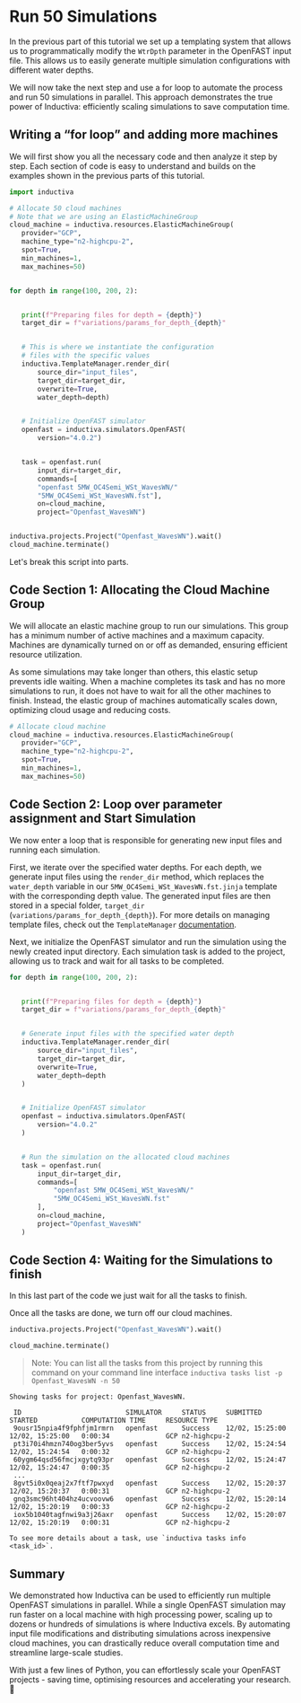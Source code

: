 # Run 50 Simulations
In the previous part of this tutorial we set up a templating system that allows us to programmatically modify the `WtrDpth` parameter in the OpenFAST input file. 
This allows us to easily generate multiple simulation configurations with different water depths.

We will now take the next step and use a for loop to automate the process and run 50 simulations in parallel. This approach demonstrates the true power 
of Inductiva: efficiently scaling simulations to save computation time.

## Writing a “for loop” and adding more machines
We will first show you all the necessary code and then analyze it step by step. Each section of code is easy to understand and builds on the examples shown 
in the previous parts of this tutorial.

```python
import inductiva

# Allocate 50 cloud machines
# Note that we are using an ElasticMachineGroup
cloud_machine = inductiva.resources.ElasticMachineGroup(
   provider="GCP",
   machine_type="n2-highcpu-2",
   spot=True,
   min_machines=1,
   max_machines=50)


for depth in range(100, 200, 2):


   print(f"Preparing files for depth = {depth}")
   target_dir = f"variations/params_for_depth_{depth}"


   # This is where we instantiate the configuration
   # files with the specific values
   inductiva.TemplateManager.render_dir(
       source_dir="input_files",
       target_dir=target_dir,
       overwrite=True,
       water_depth=depth)


   # Initialize OpenFAST simulator
   openfast = inductiva.simulators.OpenFAST(
       version="4.0.2")


   task = openfast.run(
       input_dir=target_dir,
       commands=[
       "openfast 5MW_OC4Semi_WSt_WavesWN/"
       "5MW_OC4Semi_WSt_WavesWN.fst"],
       on=cloud_machine,
       project="Openfast_WavesWN")


inductiva.projects.Project("Openfast_WavesWN").wait()
cloud_machine.terminate()
```

Let's break this script into parts.

## Code Section 1: Allocating the Cloud Machine Group
We will allocate an elastic machine group to run our simulations. This group has a minimum number of active machines and a maximum capacity. 
Machines are dynamically turned on or off as demanded, ensuring efficient resource utilization.

As some simulations may take longer than others, this elastic setup prevents idle waiting. When a machine completes its task and has no more simulations to run, 
it does not have to wait for all the other machines to finish. Instead, the elastic group of machines automatically scales down, optimizing cloud usage and 
reducing costs.

```python
# Allocate cloud machine
cloud_machine = inductiva.resources.ElasticMachineGroup(
   provider="GCP",
   machine_type="n2-highcpu-2",
   spot=True,
   min_machines=1,
   max_machines=50)
```

## Code Section 2: Loop over parameter assignment and Start Simulation
We now enter a loop that is responsible for generating new input files and running each simulation.

First, we iterate over the specified water depths. For each depth, we generate input files using the `render_dir` method, which replaces the `water_depth` 
variable in our `5MW_OC4Semi_WSt_WavesWN.fst.jinja` template with the corresponding depth value. The generated input files are then stored 
in a special folder, `target_dir` (`variations/params_for_depth_{depth}`). For more details on managing template files, check out the `TemplateManager` [documentation](https://docs.inductiva.ai/en/latest/intro_to_api/templating.html).

Next, we initialize the OpenFAST simulator and run the simulation using the newly created input directory. Each simulation task is added to the project, 
allowing us to track and wait for all tasks to be completed.

```python
for depth in range(100, 200, 2):


   print(f"Preparing files for depth = {depth}")
   target_dir = f"variations/params_for_depth_{depth}"


   # Generate input files with the specified water depth
   inductiva.TemplateManager.render_dir(
       source_dir="input_files",
       target_dir=target_dir,
       overwrite=True,
       water_depth=depth
   )


   # Initialize OpenFAST simulator
   openfast = inductiva.simulators.OpenFAST(
       version="4.0.2"
   )


   # Run the simulation on the allocated cloud machines
   task = openfast.run(
       input_dir=target_dir,
       commands=[
           "openfast 5MW_OC4Semi_WSt_WavesWN/"
           "5MW_OC4Semi_WSt_WavesWN.fst"
       ],
       on=cloud_machine,
       project="Openfast_WavesWN"
   )
```

## Code Section 4: Waiting for the Simulations to finish
In this last part of the code we just wait for all the tasks to finish.

Once all the tasks are done, we turn off our cloud machines.

```python
inductiva.projects.Project("Openfast_WavesWN").wait()

cloud_machine.terminate()
```

>Note: You can list all the tasks from this project by running this command on
your command line interface `inductiva tasks list -p Openfast_WavesWN -n 50`

```
Showing tasks for project: Openfast_WavesWN.

 ID                          SIMULATOR     STATUS     SUBMITTED         STARTED           COMPUTATION TIME     RESOURCE TYPE
 9ousr15npia4f9fphfjm1rmrn   openfast      Success    12/02, 15:25:00   12/02, 15:25:00   0:00:34              GCP n2-highcpu-2
 pt3i70i4hmzn740og3ber5yvs   openfast      Success    12/02, 15:24:54   12/02, 15:24:54   0:00:32              GCP n2-highcpu-2
 60ygm64qsd56fmcjxgytq93pr   openfast      Success    12/02, 15:24:47   12/02, 15:24:47   0:00:35              GCP n2-highcpu-2
 ...
 8gvt5i0x0qeaj2x7ftf7pwxyd   openfast      Success    12/02, 15:20:37   12/02, 15:20:37   0:00:31              GCP n2-highcpu-2
 gnq3smc96ht404hz4ucvoovw6   openfast      Success    12/02, 15:20:14   12/02, 15:20:19   0:00:33              GCP n2-highcpu-2
 iox5b1040tagfnwi9a3j26axr   openfast      Success    12/02, 15:20:07   12/02, 15:20:19   0:00:31              GCP n2-highcpu-2

To see more details about a task, use `inductiva tasks info <task_id>`.
```

## Summary
We demonstrated how Inductiva can be used to efficiently run multiple OpenFAST simulations in parallel. While a single OpenFAST simulation may run faster 
on a local machine with high processing power, scaling up to dozens or hundreds of simulations is where Inductiva excels. By automating input file modifications
and distributing simulations across inexpensive cloud machines, you can drastically reduce overall computation time and streamline large-scale studies.

With just a few lines of Python, you can effortlessly scale your OpenFAST projects - saving time, optimising resources and accelerating your research. 🚀
